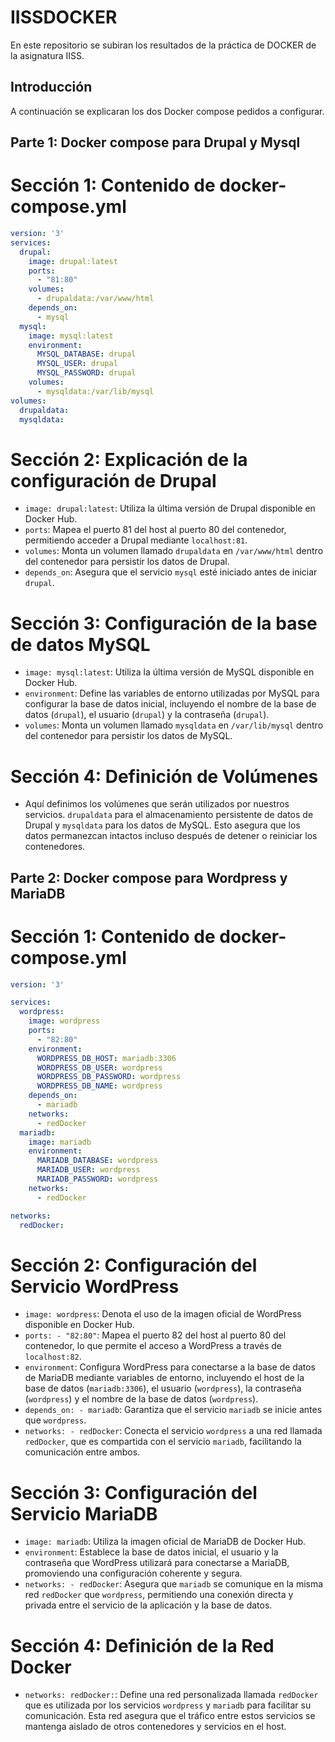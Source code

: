 # IISSDOCKER
En este repositorio se subiran los resultados de la práctica de DOCKER de la asignatura IISS.

## Introducción

A continuación se explicaran los dos Docker compose pedidos a configurar.

## Parte 1: Docker compose para Drupal y Mysql

# Sección 1: Contenido de docker-compose.yml

```yaml
version: '3'
services:
  drupal:
    image: drupal:latest
    ports:
      - "81:80"
    volumes:
      - drupaldata:/var/www/html
    depends_on:
      - mysql
  mysql:
    image: mysql:latest
    environment:
      MYSQL_DATABASE: drupal
      MYSQL_USER: drupal
      MYSQL_PASSWORD: drupal
    volumes:
      - mysqldata:/var/lib/mysql
volumes:
  drupaldata:
  mysqldata:
```

# Sección 2: Explicación de la configuración de Drupal

- `image: drupal:latest`: Utiliza la última versión de Drupal disponible en Docker Hub.
- `ports`: Mapea el puerto 81 del host al puerto 80 del contenedor, permitiendo acceder a Drupal mediante `localhost:81`.
- `volumes`: Monta un volumen llamado `drupaldata` en `/var/www/html` dentro del contenedor para persistir los datos de Drupal.
- `depends_on`: Asegura que el servicio `mysql` esté iniciado antes de iniciar `drupal`.

# Sección 3: Configuración de la base de datos MySQL

- `image: mysql:latest`: Utiliza la última versión de MySQL disponible en Docker Hub.
- `environment`: Define las variables de entorno utilizadas por MySQL para configurar la base de datos inicial, incluyendo el nombre de la base de datos (`drupal`), el usuario (`drupal`) y la contraseña (`drupal`).
- `volumes`: Monta un volumen llamado `mysqldata` en `/var/lib/mysql` dentro del contenedor para persistir los datos de MySQL.

# Sección 4: Definición de Volúmenes

- Aquí definimos los volúmenes que serán utilizados por nuestros servicios. `drupaldata` para el almacenamiento persistente de datos de Drupal y `mysqldata` para los datos de MySQL. Esto asegura que los datos permanezcan intactos incluso después de detener o reiniciar los contenedores.

## Parte 2: Docker compose para Wordpress y MariaDB

# Sección 1: Contenido de docker-compose.yml

```yaml
version: '3'

services:
  wordpress:
    image: wordpress
    ports:
      - "82:80"
    environment:
      WORDPRESS_DB_HOST: mariadb:3306
      WORDPRESS_DB_USER: wordpress
      WORDPRESS_DB_PASSWORD: wordpress
      WORDPRESS_DB_NAME: wordpress
    depends_on:
      - mariadb
    networks: 
      - redDocker
  mariadb:
    image: mariadb
    environment:
      MARIADB_DATABASE: wordpress
      MARIADB_USER: wordpress
      MARIADB_PASSWORD: wordpress
    networks:
      - redDocker

networks:
  redDocker:
```

# Sección 2: Configuración del Servicio WordPress

- `image: wordpress`: Denota el uso de la imagen oficial de WordPress disponible en Docker Hub.
- `ports: - "82:80"`: Mapea el puerto 82 del host al puerto 80 del contenedor, lo que permite el acceso a WordPress a través de `localhost:82`.
- `environment`: Configura WordPress para conectarse a la base de datos de MariaDB mediante variables de entorno, incluyendo el host de la base de datos (`mariadb:3306`), el usuario (`wordpress`), la contraseña (`wordpress`) y el nombre de la base de datos (`wordpress`).
- `depends_on: - mariadb`: Garantiza que el servicio `mariadb` se inicie antes que `wordpress`.
- `networks: - redDocker`: Conecta el servicio `wordpress` a una red llamada `redDocker`, que es compartida con el servicio `mariadb`, facilitando la comunicación entre ambos.

# Sección 3: Configuración del Servicio MariaDB

- `image: mariadb`: Utiliza la imagen oficial de MariaDB de Docker Hub.
- `environment`: Establece la base de datos inicial, el usuario y la contraseña que WordPress utilizará para conectarse a MariaDB, promoviendo una configuración coherente y segura.
- `networks: - redDocker`: Asegura que `mariadb` se comunique en la misma red `redDocker` que `wordpress`, permitiendo una conexión directa y privada entre el servicio de la aplicación y la base de datos.

# Sección 4: Definición de la Red Docker

- `networks: redDocker:`: Define una red personalizada llamada `redDocker` que es utilizada por los servicios `wordpress` y `mariadb` para facilitar su comunicación. Esta red asegura que el tráfico entre estos servicios se mantenga aislado de otros contenedores y servicios en el host.
